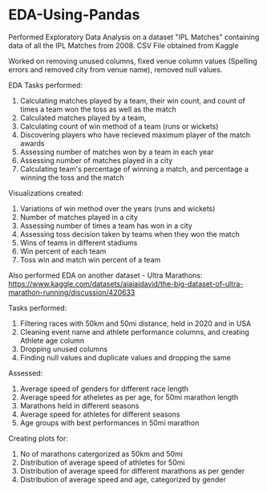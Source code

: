 # EDA-Using-Pandas
Performed Exploratory Data Analysis on a dataset "IPL Matches" containing data of all the IPL Matches from 2008. CSV File obtained from Kaggle

Worked on removing unused columns, fixed venue column values (Spelling errors and removed city from venue name), removed null values. 

EDA Tasks performed:
1. Calculating matches played by a team, their win count, and count of times a team won the toss as well as the match
2. Calculated matches played by a team, 
3. Calculating count of win method of a team (runs or wickets)
4. Discovering players who have recieved maximum player of the match awards
5. Assessing number of matches won by a team in each year
6. Assessing number of matches played in a city
7. Calculating team's percentage of winning a match, and percentage a winning the toss and the match 

Visualizations created:
1. Variations of win method over the years (runs and wickets)
2. Number of matches played in a city
3. Assessing number of times a team has won in a city
4. Assessing toss decision taken by teams when they won the match
5. Wins of teams in different stadiums 
6. Win percent of each team
7. Toss win and match win percent of a team

Also performed EDA on another dataset - Ultra Marathons: https://www.kaggle.com/datasets/aiaiaidavid/the-big-dataset-of-ultra-marathon-running/discussion/420633

Tasks performed:
1. Filtering races with 50km and 50mi distance, held in 2020 and in USA
2. Cleaning event name and athlete performance columns, and creating Athlete age column
3. Dropping unused columns
4. Finding null values and duplicate values and dropping the same

Assessed:
1. Average speed of genders for different race length
2. Average speed for atheletes as per age, for 50mi marathon length
3. Marathons held in different seasons
4. Average speed for athletes for different seasons
5. Age groups with best performances in 50mi marathon

Creating plots for:
1. No of marathons catergorized as 50km and 50mi
2. Distribution of average speed of athletes for 50mi
3. Distribution of average speed for different marathons as per gender
4. Distribution of average speed and age, categorized by gender

